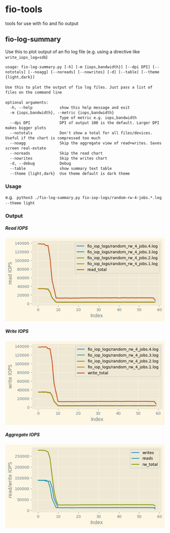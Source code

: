 # fio-tools

tools for use with fio and fio output

## fio-log-summary
Use this to plot output of an fio log file (e.g. using a directive like `write_iops_log=sdb`)
```
usage: fio-log-summary.py [-h] [-m {iops,bandwidth}] [--dpi DPI] [--nototals] [--noagg] [--noreads] [--nowrites] [-d] [--table] [--theme {light,dark}]

Use this to plot the output of fio log files. Just pass a list of files on the command line

optional arguments:
  -h, --help            show this help message and exit
  -m {iops,bandwidth}, --metric {iops,bandwidth}
                        Type of metric e.g. iops,bandwidth
  --dpi DPI             DPI of output 100 is the default. Larger DPI makes bigger plots
  --nototals            Don't show a total for all files/devices. Useful if the chart is compressed too much
  --noagg               Skip the aggregate view of read+writes. Saves screen real-estate
  --noreads             Skip the read chart
  --nowrites            Skip the writes chart
  -d, --debug           Debug
  --table               show summary text table
  --theme {light,dark}  Use theme default is dark theme
  ```
  ### Usage
  e.g. ` python3 ./fio-log-summary.py fio-iop-logs/random-rw-4-jobs.*.log --theme light`
  ### Output
  ##### Read IOPS
  ![Reads](https://github.com/garyjlittle/fio-tools/blob/91bd51ba681e3002de971c0ddc0c5de5866e4da9/example-output/read_tmp.png)
  ##### Write IOPS
  ![Writes](https://github.com/garyjlittle/fio-tools/blob/91bd51ba681e3002de971c0ddc0c5de5866e4da9/example-output/write_tmp.png)
  ##### Aggregate IOPS
  ![Aggregate](https://github.com/garyjlittle/fio-tools/blob/91bd51ba681e3002de971c0ddc0c5de5866e4da9/example-output/aggregate_tmp.png)
